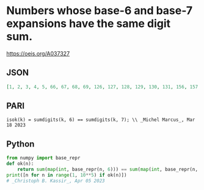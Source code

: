 # Numbers whose base\-6 and base\-7 expansions have the same digit sum\.
https://oeis.org/A037327
## JSON
```JSON
[1, 2, 3, 4, 5, 66, 67, 68, 69, 126, 127, 128, 129, 130, 131, 156, 157, 158, 159, 160, 189, 190, 191, 246, 247, 248, 249, 250, 251, 280, 281, 308, 309, 310, 311, 366, 367, 368, 369, 370, 396, 397, 398, 456, 457, 458, 459, 460, 461, 518, 519, 520, 521, 546, 547]
```
## PARI
```PARI
isok(k) = sumdigits(k, 6) == sumdigits(k, 7); \\ _Michel Marcus_, Mar 18 2023
```
## Python
```Python
from numpy import base_repr
def ok(n):
    return sum(map(int, base_repr(n, 6))) == sum(map(int, base_repr(n, 7)))
print([n for n in range(1, 10**5) if ok(n)])
# _Christoph B. Kassir_, Apr 05 2023
```
